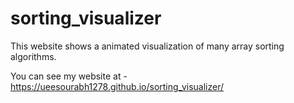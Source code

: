 # sorting_visualizer
This website shows a animated visualization of many array sorting algorithms.

You can see my website at - https://ueesourabh1278.github.io/sorting_visualizer/
